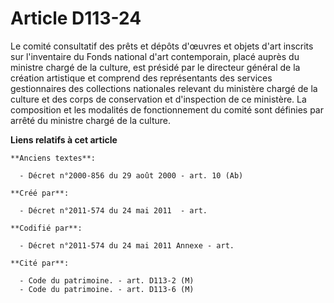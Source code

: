 # Article D113-24

Le comité consultatif des prêts et dépôts d'œuvres et objets d'art inscrits sur l'inventaire du Fonds national d'art
contemporain, placé auprès du ministre chargé de la culture, est présidé par le directeur général de la création artistique
et comprend des représentants des services gestionnaires des collections nationales relevant du ministère chargé de la
culture et des corps de conservation et d'inspection de ce ministère. La composition et les modalités de fonctionnement du
comité sont définies par arrêté du ministre chargé de la culture.

**Liens relatifs à cet article**

	**Anciens textes**:

	  - Décret n°2000-856 du 29 août 2000 - art. 10 (Ab)

	**Créé par**:

	  - Décret n°2011-574 du 24 mai 2011  - art.

	**Codifié par**:

	  - Décret n°2011-574 du 24 mai 2011 Annexe - art.

	**Cité par**:

	  - Code du patrimoine. - art. D113-2 (M)
	  - Code du patrimoine. - art. D113-6 (M)
